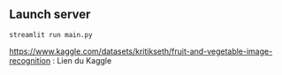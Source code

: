 ## Launch server

```
streamlit run main.py
```



https://www.kaggle.com/datasets/kritikseth/fruit-and-vegetable-image-recognition : Lien du Kaggle
